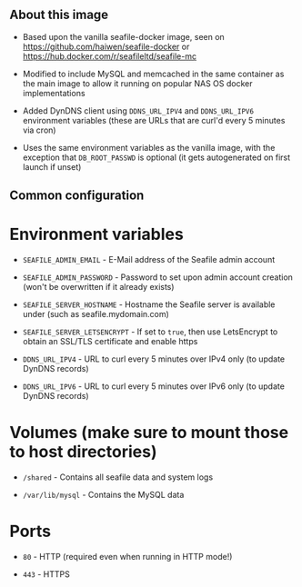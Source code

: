 ## About this image

- Based upon the vanilla seafile-docker image, seen on https://github.com/haiwen/seafile-docker or https://hub.docker.com/r/seafileltd/seafile-mc

- Modified to include MySQL and memcached in the same container as the main image to allow it running on popular NAS OS docker implementations

- Added DynDNS client using `DDNS_URL_IPV4` and `DDNS_URL_IPV6` environment variables (these are URLs that are curl'd every 5 minutes via cron)

- Uses the same environment variables as the vanilla image, with the exception that `DB_ROOT_PASSWD` is optional (it gets autogenerated on first launch if unset)

## Common configuration

# Environment variables

- `SEAFILE_ADMIN_EMAIL` - E-Mail address of the Seafile admin account

- `SEAFILE_ADMIN_PASSWORD` - Password to set upon admin account creation (won't be overwritten if it already exists)

- `SEAFILE_SERVER_HOSTNAME` - Hostname the Seafile server is available under (such as seafile.mydomain.com)

- `SEAFILE_SERVER_LETSENCRYPT` - If set to `true`, then use LetsEncrypt to obtain an SSL/TLS certificate and enable https

- `DDNS_URL_IPV4` - URL to curl every 5 minutes over IPv4 only (to update DynDNS records)

- `DDNS_URL_IPV6` - URL to curl every 5 minutes over IPv6 only (to update DynDNS records)

# Volumes (make sure to mount those to host directories)

- `/shared` - Contains all seafile data and system logs

- `/var/lib/mysql` - Contains the MySQL data

# Ports

- `80` - HTTP (required even when running in HTTP mode!)

- `443` - HTTPS
